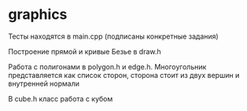 # graphics

Тесты находятся в main.cpp (подписаны конкретные задания)

Построение прямой и кривые Безье в draw.h

Работа с полигонами в polygon.h и edge.h. Многоугольник представляется как список сторон, сторона стоит из двух вершин и внутренней нормали

В cube.h класс работа с кубом
